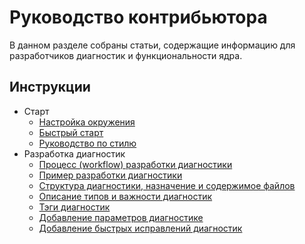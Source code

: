 # Руководство контрибьютора

В данном разделе собраны статьи, содержащие информацию для разработчиков диагностик и функциональности ядра.

## Инструкции

- Старт
    - [Настройка окружения](EnvironmentSetting.md)
    - [Быстрый старт](FastStart.md)
    - [Руководство по стилю](StyleGuide.md)
- Разработка диагностик
    - [Процесс (workflow) разработки диагностики](DiagnosticDevWorkFlow.md)
    - [Пример разработки диагностики](DiagnosticExample.md)
    - [Структура диагностики, назначение и содержимое файлов](DiagnosticStructure.md)
    - [Описание типов и важности диагностик](DiagnosticTypeAndSeverity.md)
    - [Тэги диагностик](DiagnosticTag.md)
    - [Добавление параметров диагностике](DiagnostcAddSettings.md)
    - [Добавление быстрых исправлений диагностик](DiagnosticQuickFix.md)
